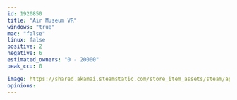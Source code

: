 ```yaml
---
id: 1920850
title: "Air Museum VR"
windows: "true"
mac: "false"
linux: false
positive: 2
negative: 6
estimated_owners: "0 - 20000"
peak_ccu: 0

image: https://shared.akamai.steamstatic.com/store_item_assets/steam/apps/1920850/header.jpg?t=1647933829
opinions:
---
```

